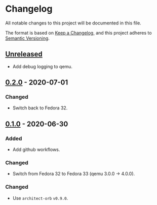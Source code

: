 # Changelog

All notable changes to this project will be documented in this file.

The format is based on [Keep a Changelog](https://keepachangelog.com/en/1.0.0/),
and this project adheres to [Semantic Versioning](https://semver.org/spec/v2.0.0.html).



## [Unreleased]

- Add debug logging to qemu.

## [0.2.0] - 2020-07-01

### Changed

- Switch back to Fedora 32.

## [0.1.0] - 2020-06-30

### Added

- Add github workflows.

### Changed

- Switch from Fedora 32 to Fedora 33 (qemu 3.0.0 -> 4.0.0).

### Changed

- Use `architect-orb` `v0.9.0`.

[Unreleased]: https://github.com/giantswarm/k8s-kvm/compare/v0.2.0...HEAD
[0.2.0]: https://github.com/giantswarm/k8s-kvm/compare/v0.1.0...v0.2.0
[0.1.0]: https://github.com/giantswarm/k8s-kvm/releases/tag/v0.1.0
